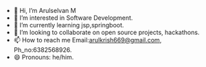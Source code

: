 - 👋 Hi, I’m Arulselvan M
- 👀 I’m interested in Software Development.
- 🌱 I’m currently learning jsp,springboot.
- 💞️ I’m looking to collaborate on  open source projects, hackathons.
- 📫 How to reach me Email:arulkrish669@gmail.com, Ph_no:6382568926.
- 😄 Pronouns:  he/him.

